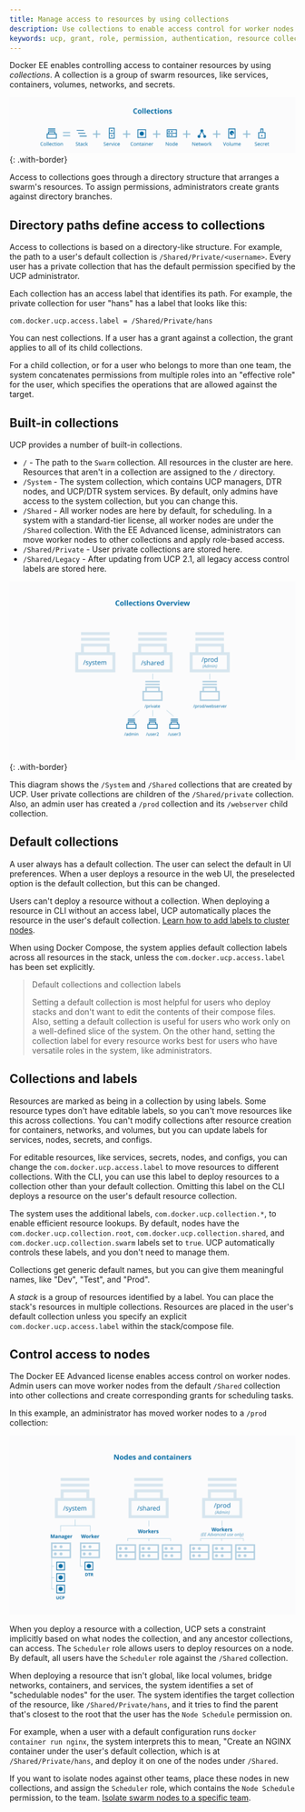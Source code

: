 ```yaml
---
title: Manage access to resources by using collections
description: Use collections to enable access control for worker nodes and container resources.
keywords: ucp, grant, role, permission, authentication, resource collection
---
```


Docker EE enables controlling access to container resources by using
*collections*. A collection is a group of swarm resources,
like services, containers, volumes, networks, and secrets.

![](../images/collections-and-resources.svg){: .with-border}

Access to collections goes through a directory structure that arranges a
swarm's resources. To assign permissions, administrators create grants
against directory branches.

## Directory paths define access to collections

Access to collections is based on a directory-like structure.
For example, the path to a user's default collection is
`/Shared/Private/<username>`. Every user has a private collection that
has the default permission specified by the UCP administrator.

Each collection has an access label that identifies its path.
For example, the private collection for user "hans" has a label that looks
like this:

```
com.docker.ucp.access.label = /Shared/Private/hans
```

You can nest collections. If a user has a grant against a collection,
the grant applies to all of its child collections.

For a child collection, or for a user who belongs to more than one team,
the system concatenates permissions from multiple roles into an
"effective role" for the user, which specifies the operations that are
allowed against the target.

## Built-in collections

UCP provides a number of built-in collections.

-  `/` - The path to the `Swarm` collection. All resources in the
   cluster are here. Resources that aren't in a collection are assigned
   to the `/` directory.
-  `/System` - The system collection, which contains UCP managers, DTR nodes,
   and UCP/DTR system services. By default, only admins have access to the
   system collection, but you can change this.
-  `/Shared` - All worker nodes are here by default, for scheduling.
   In a system with a standard-tier license, all worker nodes are under
   the `/Shared` collection. With the EE Advanced license, administrators
   can move worker nodes to other collections and apply role-based access.
-  `/Shared/Private` - User private collections are stored here.
-  `/Shared/Legacy` - After updating from UCP 2.1, all legacy access control
   labels are stored here.

![](../images/collections-diagram.svg){: .with-border}

This diagram shows the `/System` and `/Shared` collections that are created
by UCP. User private collections are children of the `/Shared/private`
collection. Also, an admin user has created a `/prod` collection and its
`/webserver` child collection.

## Default collections

A user always has a default collection. The user can select the default
in UI preferences. When a user deploys a resource in the web UI, the
preselected option is the default collection, but this can be changed.

Users can't deploy a resource without a collection.  When deploying a
resource in CLI without an access label, UCP automatically places the
resource in the user's default collection.
[Learn how to add labels to cluster nodes](../admin/configure/add-labels-to-cluster-nodes/).

When using Docker Compose, the system applies default collection labels
across all resources in the stack, unless the `com.docker.ucp.access.label`
has been set explicitly.

> Default collections and collection labels
>
> Setting a default collection is most helpful for users who deploy stacks
> and don't want to edit the contents of their compose files. Also, setting
> a default collection is useful for users who work only on a well-defined
> slice of the system. On the other hand, setting the collection label for
> every resource works best for users who have versatile roles in the system,
> like administrators.

## Collections and labels

Resources are marked as being in a collection by using labels.
Some resource types don't have editable labels, so you can't move resources
like this across collections. You can't modify collections after
resource creation for containers, networks, and volumes, but you can
update labels for services, nodes, secrets, and configs.

For editable resources, like services, secrets, nodes, and configs,
you can change the `com.docker.ucp.access.label` to move resources to
different collections. With the CLI, you can use this label to deploy
resources to a collection other than your default collection. Omitting this
label on the CLI deploys a resource on the user's default resource collection.

The system uses the additional labels, `com.docker.ucp.collection.*`, to enable
efficient resource lookups. By default, nodes have the
`com.docker.ucp.collection.root`, `com.docker.ucp.collection.shared`, and
`com.docker.ucp.collection.swarm` labels set to `true`. UCP automatically
controls these labels, and you don't need to manage them.

Collections get generic default names, but you can give them meaningful names,
like "Dev", "Test", and "Prod".

A *stack* is a group of resources identified by a label. You can place the
stack's resources in multiple collections. Resources are placed in the user's
default collection unless you specify an explicit `com.docker.ucp.access.label`
within the stack/compose file.

## Control access to nodes

The Docker EE Advanced license enables access control on worker nodes. Admin
users can move worker nodes from the default `/Shared` collection into other
collections and create corresponding grants for scheduling tasks.

In this example, an administrator has moved worker nodes to a `/prod`
collection:

![](../images/containers-and-nodes-diagram.svg)

When you deploy a resource with a collection, UCP sets a constraint implicitly
based on what nodes the collection, and any ancestor collections, can access.
The `Scheduler` role allows users to deploy resources on a node.
By default, all users have the `Scheduler` role against the `/Shared`
collection.

When deploying a resource that isn't global, like local volumes, bridge
networks, containers, and services, the system identifies a set of
"schedulable nodes" for the user. The system identifies the target collection
of the resource, like `/Shared/Private/hans`, and it tries to find the parent
that's closest to the root that the user has the `Node Schedule` permission on.

For example, when a user with a default configuration runs `docker container run nginx`,
the system interprets this to mean, "Create an NGINX container under the
user's default collection, which is at `/Shared/Private/hans`, and deploy it
on one of the nodes under `/Shared`.

If you want to isolate nodes against other teams, place these nodes in
new collections, and assign the `Scheduler` role, which contains the
`Node Schedule` permission, to the team.
[Isolate swarm nodes to a specific team](isolate-nodes-between-teams.md).
